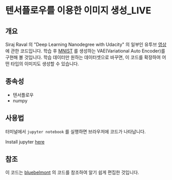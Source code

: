 # 텐서플로우를 이용한 이미지 생성_LIVE

## 개요

Siraj Raval 의 "Deep Learning Nanodegree with Udacity" 의 일부인 유투브 [영상](https://www.youtube.com/watch?v=iz-TZOEKXzA)에 관한 코드입니다. 학습 후 [MNIST](http://yann.lecun.com/exdb/mnist/) 를 생성하는 VAE(Variational Auto Encoder)를 구현해 볼 것입니다. 학습 데이터만 원하는 데이터셋으로 바꾸면, 이 코드를 확장하여 어떤 타입의 이미지도 생성할 수 있습니다. 

## 종속성

* 텐서플로우
* numpy

## 사용법

터미널에서 `jupyter notebook` 를 실행하면 브라우저에 코드가 나타납니다.

Install jupyter [here](http://jupyter.readthedocs.io/en/latest/install.html)

## 참조

이 코드는 [bluebelmont](https://github.com/bluebelmont/Variational-Autoencoder) 의 코드를 참조하여 알기 쉽게 편집한 것입니다. 
